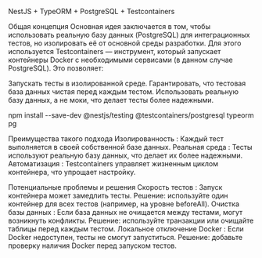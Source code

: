 NestJS + TypeORM + PostgreSQL + Testcontainers

Общая концепция
Основная идея заключается в том, чтобы использовать реальную базу данных (PostgreSQL) для интеграционных тестов, но изолировать её от основной среды разработки. Для этого используется Testcontainers — инструмент, который запускает контейнеры Docker с необходимыми сервисами (в данном случае PostgreSQL). Это позволяет:

Запускать тесты в изолированной среде.
Гарантировать, что тестовая база данных чистая перед каждым тестом.
Использовать реальную базу данных, а не моки, что делает тесты более надежными.

npm install --save-dev @nestjs/testing @testcontainers/postgresql typeorm pg

Преимущества такого подхода
Изолированность : Каждый тест выполняется в своей собственной базе данных.
Реальная среда : Тесты используют реальную базу данных, что делает их более надежными.
Автоматизация : Testcontainers управляет жизненным циклом контейнера, что упрощает настройку.

Потенциальные проблемы и решения
Скорость тестов :
Запуск контейнера может замедлить тесты. Решение: используйте один контейнер для всех тестов (например, на уровне beforeAll).
Очистка базы данных :
Если база данных не очищается между тестами, могут возникнуть конфликты. Решение: используйте транзакции или очищайте таблицы перед каждым тестом.
Локальное отключение Docker :
Если Docker недоступен, тесты не смогут запуститься. Решение: добавьте проверку наличия Docker перед запуском тестов.